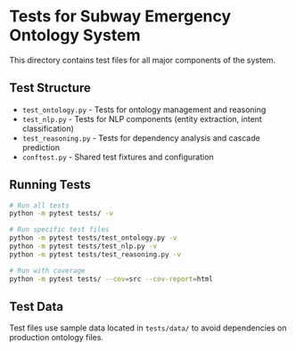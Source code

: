 # Tests for Subway Emergency Ontology System

This directory contains test files for all major components of the system.

## Test Structure

- `test_ontology.py` - Tests for ontology management and reasoning
- `test_nlp.py` - Tests for NLP components (entity extraction, intent classification)
- `test_reasoning.py` - Tests for dependency analysis and cascade prediction
- `conftest.py` - Shared test fixtures and configuration

## Running Tests

```bash
# Run all tests
python -m pytest tests/ -v

# Run specific test files
python -m pytest tests/test_ontology.py -v
python -m pytest tests/test_nlp.py -v
python -m pytest tests/test_reasoning.py -v

# Run with coverage
python -m pytest tests/ --cov=src --cov-report=html
```

## Test Data

Test files use sample data located in `tests/data/` to avoid dependencies on production ontology files.
